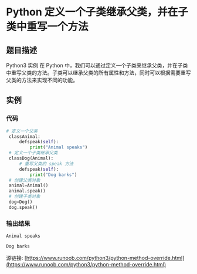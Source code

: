# Python 定义一个子类继承父类，并在子类中重写一个方法

## 题目描述
Python3 实例
在 Python 中，我们可以通过定义一个子类来继承父类，并在子类中重写父类的方法。子类可以继承父类的所有属性和方法，同时可以根据需要重写父类的方法来实现不同的功能。

## 实例
### 代码
```python
# 定义一个父类
 classAnimal:
     defspeak(self):
         print("Animal speaks")
 # 定义一个子类继承父类
 classDog(Animal):
     # 重写父类的 speak 方法
     defspeak(self):
         print("Dog barks")
 # 创建父类对象
 animal=Animal()
 animal.speak()
 # 创建子类对象
 dog=Dog()
 dog.speak()
```
### 输出结果
```
Animal speaks
Dog barks
```
源链接: [https://www.runoob.com/python3/python-method-override.html](https://www.runoob.com/python3/python-method-override.html)